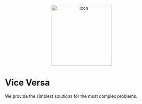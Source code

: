 <p align="center">
  <img src="https://user-images.githubusercontent.com/5694851/95599200-49f66000-0a40-11eb-8a1f-f0cd1a9caa9a.png" width=200 alt="Icon"/>
</p>

# Vice Versa


We provide the simplest solutions for the most complex problems.
